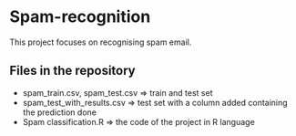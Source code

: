# Spam-recognition
This project focuses on recognising spam email. 

## Files in the repository
- spam_train.csv, spam_test.csv => train and test set
- spam_test_with_results.csv => test set with a column added containing the prediction done
- Spam classification.R => the code of the project in R language
